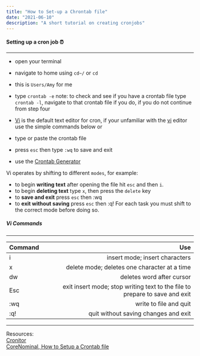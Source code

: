 ```yaml
---
title: "How to Set-up a Chrontab file"
date: "2021-06-10"
description: "A short tutorial on creating cronjobs"
---
```


#### Setting up a cron job ⏰
------------------------------------------------
- open your terminal
- navigate to home using `cd~/` or `cd`
- this is `Users/Amy` for me
- type `crontab -e`
note: to check and see if you have a crontab file type `crontab -l`, navigate to that crontab file if you do, if you do not continue from step four
- [Vi](https://docs.cs.cf.ac.uk/notes/the-vi-editor/) is the default text editor for cron, if your unfamiliar with the [vi](http://commandlinemac.blogspot.com/2008/12/vim.html) editor use the simple commands below or 
- type or paste the crontab file 
- press `esc` then type `:wq` to save and exit


- use the [Crontab Generator](https://crontab-generator.org/)

Vi operates by shifting to different `modes`, for example:
- to begin **writing text** after opening the file hit `esc` and then `i`.
- to begin **deleting text** type `x`, then press the `delete` key
- to **save and exit** press `esc` then :wq
- to **exit without saving** press `esc` then :q!
 For each task you must shift to the correct mode before doing so.

##### Vi Commands
---------------------------------------------------------------------------
| **Command**          | **Use**                                      |
|:--------------------------- | -----------------------------------------:|
| i                                   | insert mode; insert characters|
| x          |delete mode; deletes one character at a time|
| dw |                                      deletes word after cursor|
| Esc | exit insert mode; stop writing text to the file to prepare to save and exit|
| :wq                                             | write to file and quit|
| :q!                    | quit without saving changes and exit|
-------------------------------------------------------------------------

Resources:  
[Cronitor](https://crontab.guru/every-5-minutes)    
[CoreNominal, How to Setup a Crontab file](https://corenominal.org/2016/05/12/howto-setup-a-crontab-file/)